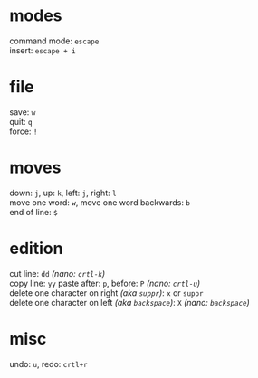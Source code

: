 modes
===
command mode: `escape`  
insert: `escape + i`

file
===
save: `w`  
quit: `q`   
force: `!`

moves
===
down: `j`, up: `k`, left: `j`, right: `l`  
move one word: `w`, move one word backwards: `b`  
end of line: `$` 

edition
===
cut line: `dd` *(nano: `crtl-k`)*  
copy line: `yy` 
paste after: `p`, before: `P` *(nano: `crtl-u`)*    
delete one character on right *(aka `suppr`)*: `x` or `suppr`  
delete one character on left *(aka `backspace`)*: `X` *(nano: `backspace`)*  

misc
===
undo: `u`, redo: `crtl+r`  
